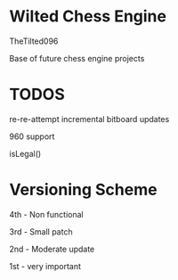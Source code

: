 # Wilted Chess Engine

TheTilted096

Base of future chess engine projects

# TODOS

re-re-attempt incremental bitboard updates

960 support

isLegal()

# Versioning Scheme

4th - Non functional

3rd - Small patch

2nd - Moderate update

1st - very important

